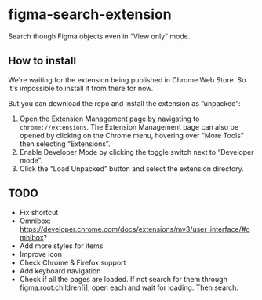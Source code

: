 # figma-search-extension

Search though Figma objects even in “View only” mode.

## How to install

We're waiting for the extension being published in Chrome Web Store. So it's impossible to install it from there for now.

But you can download the repo and install the extension as ”unpacked”:

1. Open the Extension Management page by navigating to `chrome://extensions`.
   The Extension Management page can also be opened by clicking on the Chrome menu, hovering over “More Tools” then selecting “Extensions”.
2. Enable Developer Mode by clicking the toggle switch next to “Developer mode”.
3. Click the “Load Unpacked” button and select the extension directory.

## TODO

- Fix shortcut
- Omnibox: https://developer.chrome.com/docs/extensions/mv3/user_interface/#omnibox?
- Add more styles for items
- Improve icon
- Check Chrome & Firefox support
- Add keyboard navigation
- Check if all the pages are loaded. If not search for them through figma.root.children[i], open each and wait for loading. Then search.

